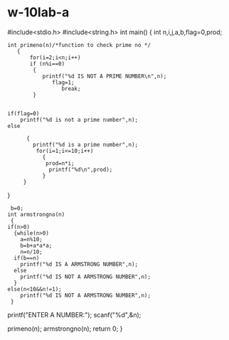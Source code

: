 # w-10lab-a
#include<stdio.h>
#include<string.h>
int main()
{
    int n,i,j,a,b,flag=0,prod;

    int primeno(n)/*function to check prime no */
       {
           for(i=2;i<n;i++)
           if (n%i==0)
            {
               printf("%d IS NOT A PRIME NUMBER\n",n);
                  flag=1;
                     break;
            }


    if(flag=0)
        printf("%d is not a prime number",n);
    else

          {
            printf("%d is a prime number",n);
             for(i=1;i<=10;i++)
               {
                prod=n*i;
                 printf("%d\n",prod);
               }
         }


   }




     b=0;
    int armstrongno(n)
     {
    if(n>0)
      {while(n>0)
        a=n%10;
        b=b+a*a*a;
        n=n/10;
      if(b==n)
        printf("%d IS A ARMSTRONG NUMBER",n);
      else
        printf("%d IS NOT A ARMSTRONG NUMBER",n);
      }
    else(n<10&&n!=1);
        printf("%d IS NOT A ARMSTRONG NUMBER",n);
     }



  printf("ENTER A NUMBER:");
  scanf("%d",&n);

  primeno(n);
  armstrongno(n);
  return 0;
  }
